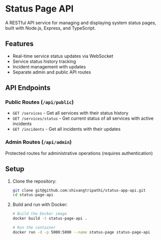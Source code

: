 # Status Page API

A RESTful API service for managing and displaying system status pages, built with Node.js, Express, and TypeScript.

## Features

- Real-time service status updates via WebSocket
- Service status history tracking
- Incident management with updates
- Separate admin and public API routes

## API Endpoints

### Public Routes (`/api/public`)

- `GET /services` - Get all services with their status history
- `GET /services/status` - Get current status of all services with active incidents
- `GET /incidents` - Get all incidents with their updates

### Admin Routes (`/api/admin`)

Protected routes for administrative operations (requires authentication)

## Setup

1. Clone the repository:
   ```bash
   git clone git@github.com:shivangtripathi/status-app-api.git
   cd status-page-api
   ```

2. Build and run with Docker:
   ```bash
   # Build the Docker image
   docker build -t status-page-api .

   # Run the container
   docker run -d -p 5000:5000 --name status-page status-page-api
   ```
